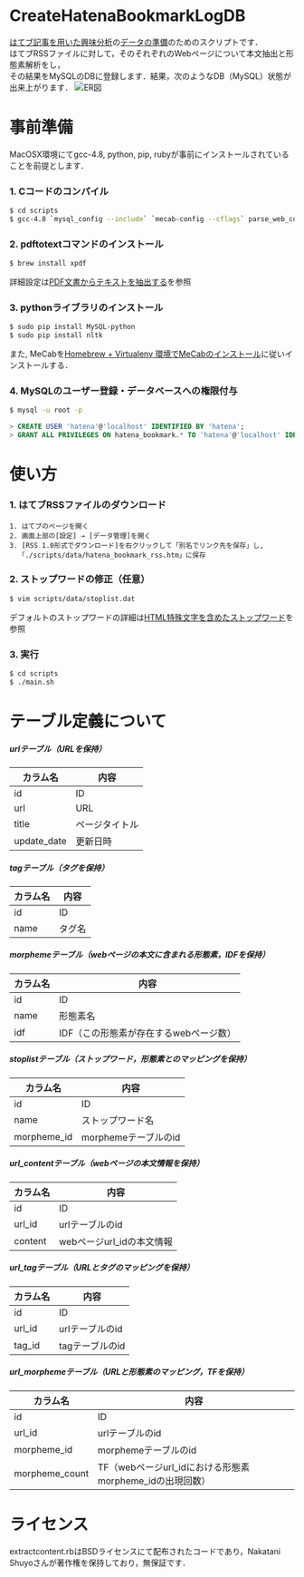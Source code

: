 CreateHatenaBookmarkLogDB
=========================

[はてブ記事を用いた興味分析](http://d.hatena.ne.jp/ni66ling/20141223/1419323806 "はてブ記事を用いた興味分析")の[データの準備](http://d.hatena.ne.jp/ni66ling/20141223/1419323344 "データ準備")のためのスクリプトです．  
はてブRSSファイルに対して，そのそれぞれのWebページについて本文抽出と形態素解析をし，  
その結果をMySQLのDBに登録します．結果，次のようなDB（MySQL）状態が出来上がります．
![ER図](http://cdn-ak.f.st-hatena.com/images/fotolife/n/ni66ling/20141223/20141223184030.png)  

# 事前準備
MacOSX環境にてgcc-4.8, python, pip, rubyが事前にインストールされていることを前提とします．
### 1. Cコードのコンパイル
```bash
$ cd scripts
$ gcc-4.8 `mysql_config --include` `mecab-config --cflags` parse_web_content_to_morpheme.cpp `mysql_config --libs` `mecab-config --libs` -fopenmp -o parse_web_content_to_morpheme.o
```
### 2. pdftotextコマンドのインストール
```bash
$ brew install xpdf
```
詳細設定は[PDF文書からテキストを抽出する](http://d.hatena.ne.jp/uchiuchiyama/20060509/1147184615 "PDF文書からテキストを抽出する")を参照
### 3. pythonライブラリのインストール
```bash
$ sudo pip install MySQL-python
$ sudo pip install nltk
```
また, MeCabを[Homebrew + Virtualenv 環境でMeCabのインストール](http://salinger.github.io/blog/2013/01/17/1/ "Homebrew + Virtualenv 環境でMeCabのインストール")に従いインストールする．
### 4. MySQLのユーザー登録・データベースへの権限付与
```bash
$ mysql -u root -p
```
```sql
> CREATE USER 'hatena'@'localhost' IDENTIFIED BY 'hatena';
> GRANT ALL PRIVILEGES ON hatena_bookmark.* TO 'hatena'@'localhost' IDENTIFIED BY 'hatena'; 
```

# 使い方
### 1. はてブRSSファイルのダウンロード
```
1. はてブのページを開く
2. 画面上部の[設定] → [データ管理]を開く
3. [RSS 1.0形式でダウンロード]を右クリックして「別名でリンク先を保存」し,
   ｢./scripts/data/hatena_bookmark_rss.htm」に保存
```

### 2. ストップワードの修正（任意）
```bash
$ vim scripts/data/stoplist.dat
```
デフォルトのストップワードの詳細は[HTML特殊文字を含めたストップワード](http://d.hatena.ne.jp/ni66ling/20141130 "HTML特殊文字を含めたストップワード")を参照
### 3. 実行
```bash
$ cd scripts
$ ./main.sh
```

# テーブル定義について
##### urlテーブル（URLを保持）
|カラム名|内容|
|---|---|
|id|ID|
|url|URL|
|title|ページタイトル|
|update_date|更新日時|

##### tagテーブル（タグを保持）
|カラム名|内容|
|---|---|
|id|ID|
|name|タグ名|

##### morphemeテーブル（webページの本文に含まれる形態素，IDFを保持）
|カラム名|内容|
|---|---|
|id|ID|
|name|形態素名|
|idf|IDF（この形態素が存在するwebページ数）|

##### stoplistテーブル（ストップワード，形態素とのマッピングを保持）
|カラム名|内容|
|---|---|
|id|ID|
|name|ストップワード名|
|morpheme_id|morphemeテーブルのid|

##### url_contentテーブル（webページの本文情報を保持）
|カラム名|内容|
|---|---|
|id|ID|
|url_id|urlテーブルのid|
|content|webページurl_idの本文情報|

##### url_tagテーブル（URLとタグのマッピングを保持）
|カラム名|内容|
|---|---|
|id|ID|
|url_id|urlテーブルのid|
|tag_id|tagテーブルのid|

##### url_morphemeテーブル（URLと形態素のマッピング，TFを保持）
|カラム名|内容|
|---|---|
|id|ID|
|url_id|urlテーブルのid|
|morpheme_id|morphemeテーブルのid|
|morpheme_count|TF（webページurl_idにおける形態素morpheme_idの出現回数）|

# ライセンス
extractcontent.rbはBSDライセンスにて配布されたコードであり，Nakatani Shuyoさんが著作権を保持しており，無保証です．
